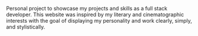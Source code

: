 Personal project to showcase my projects and skills as a full stack developer. This website was inspired by my literary and cinematographic interests with the goal of displaying my personality and work clearly, simply, and stylistically.
